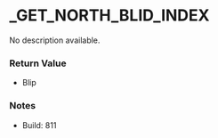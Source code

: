 # _GET_NORTH_BLID_INDEX

No description available.

### Return Value
* Blip

### Notes
* Build: 811

